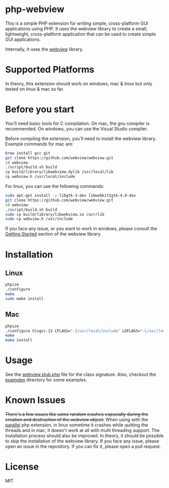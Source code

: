 # php-webview

This is a simple PHP extension for writing simple, cross-platform GUI applications using PHP. It uses the webview library to create a small, lightweight, cross-platform application that can be used to create simple GUI applications.

Internally, it uses the [webview](https://github.com/webview/webview) library.

# Supported Platforms

In theory, this extension should work on windows, mac & linux but only tested on linux & mac so far.

# Before you start
You'll need basic tools for C compilation. On mac, the gnu compiler is recommended. On windows, you can use the Visual Studio compiler.

Before compiling the extension, you'll need to install the webview library. Example commands for mac are:

```bash
brew install gcc git
git clone https://github.com/webview/webview.git
cd webview
./script/build.sh build
cp build/library/libwebview.dylib /usr/local/lib
cp webview.h /usr/local/include
```

For linux, you can use the following commands:

```bash
sudo apt-get install -y libgtk-3-dev libwebkit2gtk-4.0-dev
git clone https://github.com/webview/webview.git
cd webview
./script/build.sh build
sudo cp build/library/libwebview.so /usr/lib
sudo cp webview.h /usr/include
```

If you face any issue, or you want to work in windows, please consult the [Getting Started](https://github.com/webview/webview?tab=readme-ov-file#getting-started) section of the webview library.

# Installation

## Linux

```bash
phpize
./configure
make
sudo make install
```

## Mac

```bash
phpize 
./configure CC=gcc-13 CFLAGS="-I/usr/local/include" LDFLAGS="-L/usr/local/lib -lwebview"
make
make install
```

# Usage

See the [webview.stub.php](webview.stub.php) file for the class signature. Also, checkout the [examples](examples) directory for some examples.

# Known Issues
~~There's a few issues like some random crashes especially during the creation and destruction of the webview object.~~ When using with the [parallel](https://www.php.net/manual/en/book.parallel.php) php extension, in linux sometime it crashes while quitting the threads and in mac, it doesn't work at all with multi threading support.
 The installation process should also be improved. In theory, it should be possible to skip the installation of the webview library.
If you face any issue, please open an issue in the repository. If you can fix it, please open a pull request.

# License

MIT
